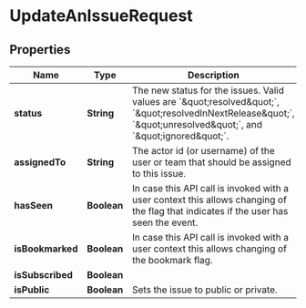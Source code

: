 

# UpdateAnIssueRequest


## Properties

| Name | Type | Description | Notes |
|------------ | ------------- | ------------- | -------------|
|**status** | **String** | The new status for the issues. Valid values are &#x60;\&quot;resolved\&quot;&#x60;, &#x60;\&quot;resolvedInNextRelease\&quot;&#x60;, &#x60;\&quot;unresolved\&quot;&#x60;, and &#x60;\&quot;ignored\&quot;&#x60;. |  [optional] |
|**assignedTo** | **String** | The actor id (or username) of the user or team that should be assigned to this issue. |  [optional] |
|**hasSeen** | **Boolean** | In case this API call is invoked with a user context this allows changing of the flag that indicates if the user has seen the event. |  [optional] |
|**isBookmarked** | **Boolean** | In case this API call is invoked with a user context this allows changing of the bookmark flag. |  [optional] |
|**isSubscribed** | **Boolean** |  |  [optional] |
|**isPublic** | **Boolean** | Sets the issue to public or private. |  [optional] |



